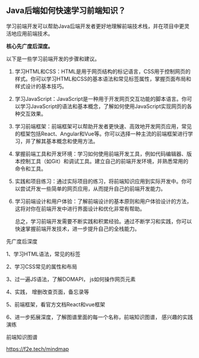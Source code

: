 ## Java后端如何快速学习前端知识？

 

学习前端开发可以帮助Java后端开发者更好地理解前端技术栈，并在项目中更灵活地应用前端技术。

**核心先广度后深度。**

以下是一些学习前端开发的步骤和建议。

1. 学习HTML和CSS：HTML是用于网页结构的标记语言，CSS用于控制网页的样式。你可以学习HTML和CSS的基本语法和常见标签属性，掌握页面布局和样式设计的基本技巧。

2. 学习JavaScript：JavaScript是一种用于开发网页交互功能的脚本语言。你可以学习JavaScript的语法和基本概念，了解如何使用JavaScript实现网页的各种交互效果。

3. 学习前端框架：前端框架可以帮助开发者更快速、高效地开发网页应用，常见的框架包括React、Angular和Vue等。你可以选择一种主流的前端框架进行学习，并了解其基本概念和使用方法。

4. 掌握前端工具和开发环境：学习如何使用前端开发工具，例如代码编辑器、版本控制工具（如Git）和调试工具。建立自己的前端开发环境，并熟悉常用的命令和工具。

5. 实践和项目练习：通过实际项目的练习，将前端知识应用到实际开发中。你可以尝试开发一些简单的网页应用，从而提升自己的前端开发能力。

6. 学习前端设计和用户体验：了解前端设计的基本原则和用户体验设计的方法，这将对你在前端开发中进行界面设计和优化非常有帮助。

   总之，学习前端开发需要不断实践和积累经验。通过不断学习和实践，你可以快速掌握前端开发技术，进一步提升自己的全栈能力。



先广度后深度

1、学习HTML语法，常见的标签

2、学习CSS常见的属性和布局

3、过一遍JS语法，了解DOMAPI， js如何操作网页元素

4、实践， 增删改查页面，备忘录等

5、前端框架，看官方文档React和vue框架

6、进一步拓展深度，了解图谱里面的每一个名称，前端知识图谱， 感兴趣的实践演练



前端知识图谱

https://f2e.tech/mindmap
